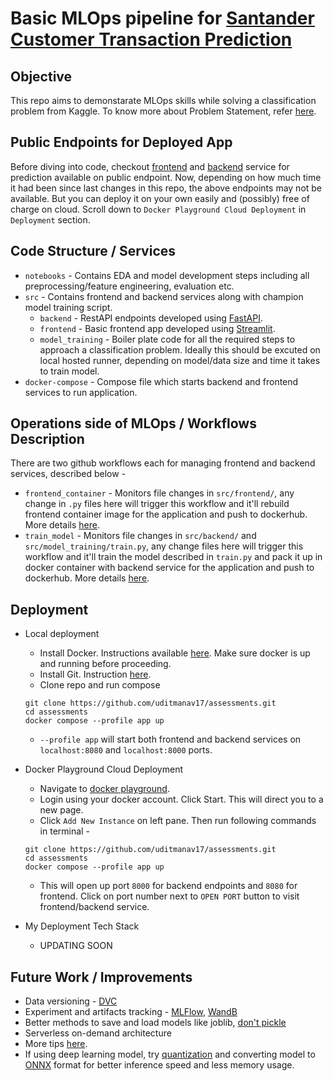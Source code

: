 # Basic MLOps pipeline for [Santander Customer Transaction Prediction](https://www.kaggle.com/c/santander-customer-transaction-prediction/overview)


## Objective
This repo aims to demonstarate MLOps skills while solving a classification problem from Kaggle. To know more about Problem Statement, refer [here](https://www.kaggle.com/c/santander-customer-transaction-prediction/overview).


## Public Endpoints for Deployed App
Before diving into code, checkout [frontend](http://3.7.49.154:8080/) and [backend](http://3.7.49.154:8000/) service for prediction available on public endpoint.
Now, depending on how much time it had been since last changes in this repo, the above endpoints may not be available. But you can deploy it on your own easily and (possibly) free of charge on cloud. Scroll down to `Docker Playground Cloud Deployment` in `Deployment` section.


## Code Structure / Services
- `notebooks` - Contains EDA and model development steps including all preprocessing/feature engineering, evaluation etc.
- `src` - Contains frontend and backend services along with champion model training script.
    - `backend` - RestAPI endpoints developed using [FastAPI](https://fastapi.tiangolo.com/).
    - `frontend` - Basic frontend app developed using [Streamlit](https://streamlit.io/).
    - `model_training` - Boiler plate code for all the required steps to approach a classification problem. Ideally this should be excuted on local hosted runner, depending on model/data size and time it takes to train model.
- `docker-compose` - Compose file which starts backend and frontend services to run application.


## Operations side of MLOps / Workflows Description
There are two github workflows each for managing frontend and backend services, described below -
- `frontend_container` - Monitors file changes in `src/frontend/`, any change in `.py` files here will trigger this workflow and it'll rebuild frontend container image for the application and push to dockerhub. More details [here](https://github.com/uditmanav17/assessments/blob/main/.github/workflows/frontend_container.yml).
- `train_model` - Monitors file changes in `src/backend/` and `src/model_training/train.py`, any change files here will trigger this workflow and it'll train the model described in `train.py` and pack it up in docker container with backend service for the application and push to dockerhub. More details [here](https://github.com/uditmanav17/assessments/blob/main/.github/workflows/train_model.yml).


## Deployment
- Local deployment
    - Install Docker. Instructions available [here](https://docs.docker.com/engine/install/). Make sure docker is up and running before proceeding.
    - Install Git. Instruction [here](https://git-scm.com/book/en/v2/Getting-Started-Installing-Git).
    - Clone repo and run compose
    ```
    git clone https://github.com/uditmanav17/assessments.git
    cd assessments
    docker compose --profile app up
    ```
    - `--profile app` will start both frontend and backend services on `localhost:8080` and `localhost:8000` ports.

- Docker Playground Cloud Deployment
    - Navigate to [docker playground](https://labs.play-with-docker.com/).
    - Login using your docker account. Click Start. This will direct you to a new page.
    - Click `Add New Instance` on left pane. Then run following commands in terminal -
    ```
    git clone https://github.com/uditmanav17/assessments.git
    cd assessments
    docker compose --profile app up
    ```
    - This will open up port `8000` for backend endpoints and `8080` for frontend. Click on port number next to `OPEN PORT` button to visit frontend/backend service.

- My Deployment Tech Stack
    - UPDATING SOON


## Future Work / Improvements
- Data versioning - [DVC](https://dvc.org/)
- Experiment and artifacts tracking - [MLFlow](https://mlflow.org/), [WandB](https://wandb.ai/site)
- Better methods to save and load models like joblib, [don't pickle](https://news.ycombinator.com/item?id=32431036)
- Serverless on-demand architecture
- More tips [here](https://www.ravirajag.dev/blog).
- If using deep learning model, try [quantization](https://deci.ai/quantization-and-quantization-aware-training/) and converting model to [ONNX](https://onnx.ai/) format for better inference speed and less memory usage.
